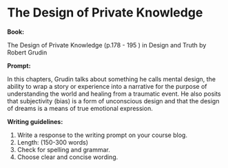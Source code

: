 # The Design of Private Knowledge

**Book:**

The Design of Private Knowledge \(p.178 - 195 \) in Design and Truth by Robert Grudin

**Prompt:**

In this chapters, Grudin talks about something he calls mental design, the ability to wrap a story or experience into a narrative for the purpose of understanding the world and healing from a traumatic event. He also posits that subjectivity \(bias\) is a form of unconscious design and that the design of dreams is a means of true emotional expression.

**Writing guidelines:**

1. Write a response to the writing prompt on your course blog.
2. Length: \(150-300 words\)
3. Check for spelling and grammar.
4. Choose clear and concise wording.



